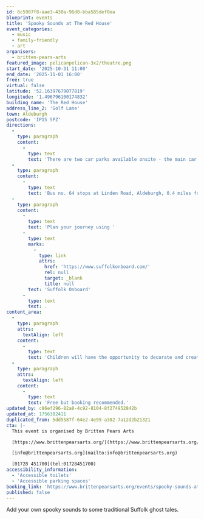 ```yaml
---
id: 6c5907f8-aae3-430a-96d8-bba585def0ea
blueprint: events
title: 'Spooky Sounds at The Red House'
event_categories:
  - music
  - family-friendly
  - art
organisers:
  - britten-pears-arts
featured_image: pelicanpelican-3x2/theatre.png
start_date: '2025-10-31 11:00'
end_date: '2025-11-01 16:00'
free: true
virtual: false
latitude: '52.16397679077819'
longitude: '1.496796100174832'
building_name: 'The Red House'
address_line_2: 'Golf Lane'
town: Aldeburgh
postcode: 'IP15 5PZ'
directions:
  -
    type: paragraph
    content:
      -
        type: text
        text: 'There are two car parks available onsite - the main car park is via the main circular drive and the overflow car park is the next turning on the left. There is a disabled space in car park 2.'
  -
    type: paragraph
    content:
      -
        type: text
        text: 'Bus no. 64 stops at Linden Road, Aldeburgh, 0.4 miles from The Red House, running hourly to and from Saxmundham, Wickham Market, Woodbridge and Ipswich. '
  -
    type: paragraph
    content:
      -
        type: text
        text: 'Plan your journey using '
      -
        type: text
        marks:
          -
            type: link
            attrs:
              href: 'https://www.suffolkonboard.com/'
              rel: null
              target: _blank
              title: null
        text: 'Suffolk Onboard'
      -
        type: text
        text: .
content_area:
  -
    type: paragraph
    attrs:
      textAlign: left
    content:
      -
        type: text
        text: 'Children will have the opportunity to decorate and create their own Sound Effect Kit so they can tell their spooky stories at home. Then take part in our sound effect trail in The Red House gardens to win a spooky prize.'
  -
    type: paragraph
    attrs:
      textAlign: left
    content:
      -
        type: text
        text: 'Free but booking recommended.'
updated_by: c86ef296-82a8-4c92-8104-8f274952842b
updated_at: 1756382411
duplicated_from: 5dd5587f-64e2-4e99-a382-7a12d2b21321
cta: |-
  This event is organised by Britten Pears Arts

  [https://www.brittenpearsarts.org/](https://www.brittenpearsarts.org/)

  [info@brittenpearsarts.org](mailto:info@brittenpearsarts.org)

  [01728 451700](tel:01728451700)
accessibility_information:
  - 'Accessible toilets'
  - 'Accessible parking spaces'
booking_link: 'https://www.brittenpearsarts.org/events/spooky-sounds-at-the-red-house-2'
published: false
---
```

Add your own spooky sounds to some traditional Suffolk ghost tales.